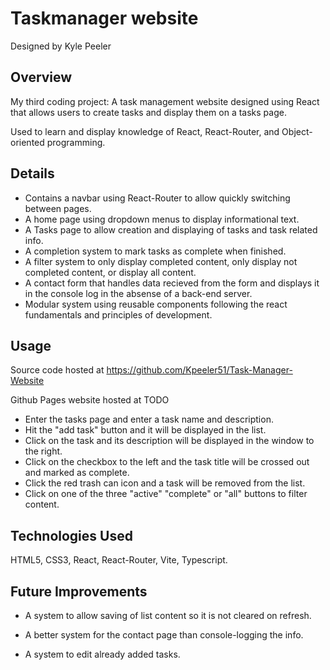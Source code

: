 # Taskmanager website

Designed by Kyle Peeler

## Overview

 My third coding project: A task management website designed using React that
 allows users to create tasks and display them on a tasks page.

 Used to learn and display knowledge of React, React-Router, and Object-oriented programming.

## Details

- Contains a navbar using React-Router to allow quickly switching between pages.
- A home page using dropdown menus to display informational text.
- A Tasks page to allow creation and displaying of tasks and task related info.
- A completion system to mark tasks as complete when finished.
- A filter system to only display completed content, only display not completed content, or display all content.
- A contact form that handles data recieved from the form and displays it in the console log in the absense of a back-end server.
- Modular system using reusable components following the react fundamentals and principles of development.

## Usage

Source code hosted at <https://github.com/Kpeeler51/Task-Manager-Website>

Github Pages website hosted at TODO

- Enter the tasks page and enter a task name and description.
- Hit the "add task" button and it will be displayed in the list.
- Click on the task and its description will be displayed in the window to the right.
- Click on the checkbox to the left and the task title will be crossed out and marked as complete.
- Click the red trash can icon and a task will be removed from the list.
- Click on one of the three "active" "complete" or "all" buttons to filter content.

## Technologies Used

HTML5, CSS3, React, React-Router, Vite, Typescript.

## Future Improvements

- A system to allow saving of list content so it is not cleared on refresh.

- A better system for the contact page than console-logging the info.

- A system to edit already added tasks.
